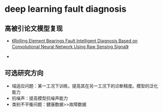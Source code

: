 # deep learning fault diagnosis

## 高被引论文模型复现

* [《Rolling Element Bearings Fault Intelligent Diagnosis Based on Convolutional Neural Network Using Raw Sensing Signal》][1]

* 

  [1]: https://link.springer.com/chapter/10.1007/978-3-319-50212-0_10

  

## 可选研究方向

* 域适应问题：某一工况下训练，提高其在另一工况下的诊断精度。模型的泛化能力
* 抗噪声：提高模型抗噪声能力
* 类别不平衡问题：健康数据>>故障数据

